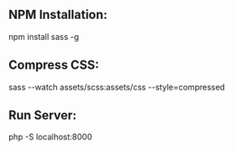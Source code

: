
## NPM Installation:
npm install sass -g

## Compress CSS:
sass --watch assets/scss:assets/css --style=compressed

## Run Server:
php -S localhost:8000